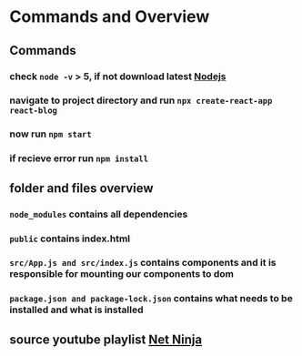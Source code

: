 # Commands and Overview

## Commands

### check `node -v` > 5, if not download latest [Nodejs](https://nodejs.org/en)

### navigate to project directory and run `npx create-react-app react-blog`

### now run `npm start`

### if recieve error run `npm install`

## folder and files overview

### `node_modules` contains all dependencies

### `public` contains index.html

### `src/App.js and src/index.js` contains components and it is responsible for mounting our components to dom

### `package.json and package-lock.json` contains what needs to be installed and what is installed

## source youtube playlist [Net Ninja](https://www.youtube.com/watch?v=j942wKiXFu8&list=PL4cUxeGkcC9gZD-Tvwfod2gaISzfRiP9d&index=1)
